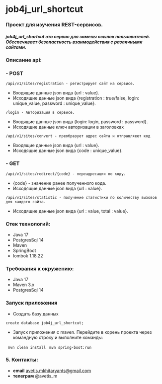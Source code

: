 # job4j_url_shortcut

### Проект для изучения REST-сервисов.

##### job4j_url_shortcut это сервис для замены ссылок пользователей. Обеспечивает безопастность взаимодействия с различными сайтами.

### Описание api:
### - POST
`/api/v1/sites/registration - регистрирует сайт на сервисе.`
+ Входящие данные json вида {url : value}. 
+ Исходящие данные json вида {registration : true/false, login: unique_value, password : unique_value}.
  
`/login - Авторизация в сервисе.`
+ Входящие данные json вида {login: login, password : password}.
+ Исходящие данные ключ авторизации в заголовках

`/api/v1/sites/convert - преобразует адрес сайта и отправляеет код`
+ Входящие данные json вида {url : value}.
+ Исходящие данные json вида {code : unique_value}.

### - GET
`/api/v1/sites/redirect/{code} - переадресация по коду.`
+ {code} - значение ранее полученного кода.
+ Исходящие данные json вида {url : value}.

`/api/v1/sites/statistic - получение статистики по количеству вызовов для каждого сайта.`
+ Исходящие данные json вида {url : value, total : value}.

### Стек технологий:
+ Java 17
+ PostgresSql 14
+ Maven
+ SpringBoot
+ lombok 1.18.22

### Требования к окружению:
+ Java 17
+ Maven 3.x
+ PostgresSql 14

### Запуск приложения
+ Создать базу данных

```create database job4j_url_shortcut;```

+ Запуск приложения с maven. Перейдите в корень проекта через командную строку и выполните команды:

``` mvn clean install```
``` mvn spring-boot:run```
### 5. Контакты:
- **email**    avetis.mkhitaryants@gmail.com
- **телеграм** @avetis_m